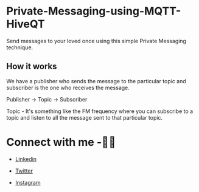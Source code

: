 # Private-Messaging-using-MQTT-HiveQT
Send messages to your loved once using this simple Private Messaging technique.

## How it works

We have a publisher who sends the message to the particular topic and subscriber is the one who receives the message.

Publisher -> Topic -> Subscriber

Topic - It's something like the FM frequency where you can subscribe to a topic and listen to all the message sent to that particular topic.



# Connect with me -🎯🎯

* [Linkedin](https://www.linkedin.com/in/santhosh-kumar-dhanasekaran-85a89b131/)

* [Twitter](https://twitter.com/santhos12551)

* [Instagram](https://www.instagram.com/santhoshgoku/?hl=en)
